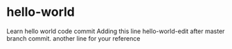 # hello-world
Learn hello world code commit
Adding this line hello-world-edit after master branch commit. 
another line for your reference
